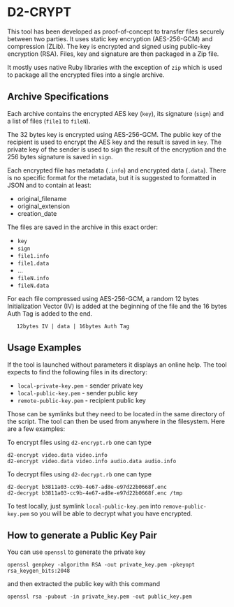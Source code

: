 # D2-CRYPT

This tool has been developed as proof-of-concept to transfer files securely between two parties. It uses static key encryption (AES-256-GCM) and compression (ZLib). The key is encrypted and signed using public-key encryption (RSA). Files, key and signature are then packaged in a Zip file.

It mostly uses native Ruby libraries with the exception of ``zip`` which is used to package all the encrypted files into a single archive.

## Archive Specifications
Each archive contains the encrypted AES key (``key``), its signature (``sign``) and a list of files (``file1`` to ``fileN``).

The 32 bytes key is encrypted using AES-256-GCM. The public key of the recipient is used to encrypt the AES key and the result is saved in ``key``. The private key of the sender is used to sign the result of the encryption and the 256 bytes signature is saved in ``sign``.

Each encrypted file has metadata (``.info``) and encrypted data (``.data``). There is no specific format for the metadata, but it is suggested to formatted in JSON and to contain at least:

* original_filename
* original_extension
* creation_date

The files are saved in the archive in this exact order:

* ``key``
* ``sign``
* ``file1.info``
* ``file1.data``
* ...
* ``fileN.info``
* ``fileN.data``

For each file compressed using AES-256-GCM, a random 12 bytes Initialization Vector (IV) is added at the beginning of the file and the 16 bytes Auth Tag is added to the end.

````
   12bytes IV | data | 16bytes Auth Tag
````

## Usage Examples

If the tool is launched without parameters it displays an online help. The tool expects to find the following files in its directory:
* ``local-private-key.pem`` - sender private key
* ``local-public-key.pem`` - sender public key
* ``remote-public-key.pem`` - recipient public key

Those can be symlinks but they need to be located in the same directory of the script. The tool can then be used from anywhere in the filesystem. Here are a few examples:

To encrypt files using ``d2-encrypt.rb`` one can type
````
d2-encrypt video.data video.info
d2-encrypt video.data video.info audio.data audio.info
````

To decrypt files using ``d2-decrypt.rb`` one can type
````
d2-decrypt b3811a03-cc9b-4e67-ad8e-e97d22b0668f.enc
d2-decrypt b3811a03-cc9b-4e67-ad8e-e97d22b0668f.enc /tmp
````

To test locally, just symlink ``local-public-key.pem`` into ``remove-public-key.pem`` so you will be able to decrypt what you have encrypted.

## How to generate a Public Key Pair
You can use ``openssl`` to generate the private key
````
openssl genpkey -algorithm RSA -out private_key.pem -pkeyopt rsa_keygen_bits:2048
````
and then extracted the public key with this command
````
openssl rsa -pubout -in private_key.pem -out public_key.pem
````
